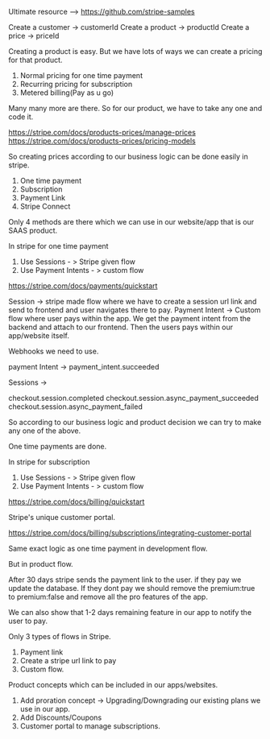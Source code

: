 
Ultimate resource --> https://github.com/stripe-samples

Create a customer -> customerId
Create a product -> productId 
Create a price -> priceId

Creating a product is easy. But we have lots of ways we can create a pricing for that product.

1. Normal pricing for one time payment
2. Recurring pricing for subscription
3. Metered billing(Pay as u go)

Many many more are there. So for our product, we have to take any one and code it.

https://stripe.com/docs/products-prices/manage-prices
https://stripe.com/docs/products-prices/pricing-models

So creating prices according to our business logic can be done easily in stripe.

1. One time payment
2. Subscription
3. Payment Link
4. Stripe Connect

Only 4 methods are there which we can use in our website/app that is our SAAS product.



In stripe for one time payment

1. Use Sessions - > Stripe given flow
2. Use Payment Intents - > custom flow

https://stripe.com/docs/payments/quickstart

 Session -> stripe made flow where we have to create a session url link and send to frontend and user navigates there to pay.
 Payment Intent -> Custom flow where user pays within the app. We get the payment intent from the backend and attach to our frontend. Then the users pays within our app/website itself.

Webhooks we need to use.

payment Intent -> payment_intent.succeeded

Sessions -> 

checkout.session.completed
checkout.session.async_payment_succeeded
checkout.session.async_payment_failed

So according to our business logic and product decision we can try to make any one of the above.

One time payments are done.

In stripe for subscription

1. Use Sessions - > Stripe given flow
2. Use Payment Intents - > custom flow

https://stripe.com/docs/billing/quickstart

Stripe's unique customer portal.

https://stripe.com/docs/billing/subscriptions/integrating-customer-portal

Same exact logic as one time payment in development flow.

But in product flow.

After 30 days stripe sends the payment link to the user. if they pay we update the database.
If they dont pay we should remove the premium:true to premium:false and remove all the pro features of the app.

We can also show that 1-2 days remaining feature in our app to notify the user to pay.

Only 3 types of flows in Stripe.

1. Payment link
2. Create a stripe url link to pay
3. Custom flow.

Product concepts which can be included in our apps/websites.

1. Add proration concept -> Upgrading/Downgrading our existing plans we use in our app.
2. Add Discounts/Coupons
3. Customer portal to manage subscriptions.


